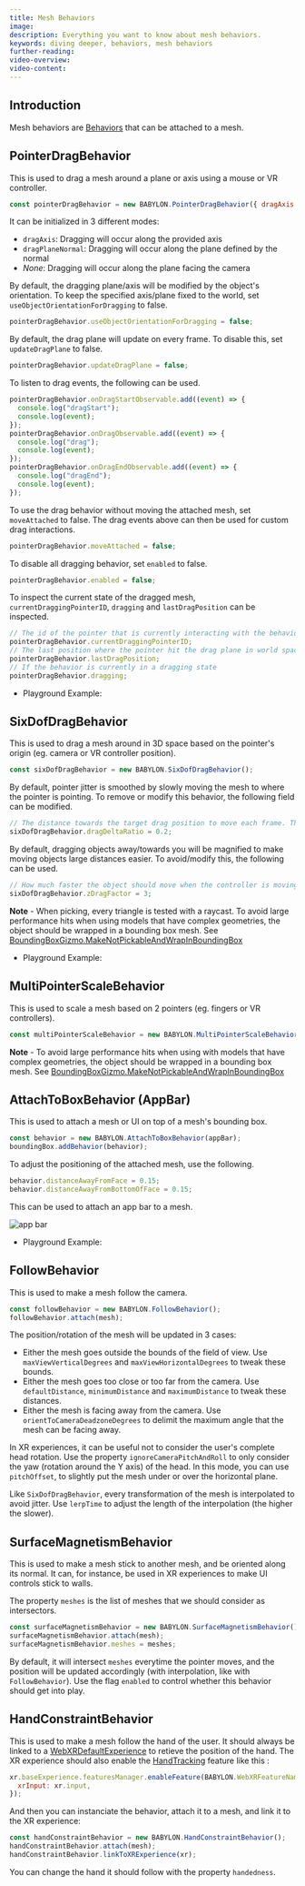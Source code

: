 ```yaml
---
title: Mesh Behaviors
image:
description: Everything you want to know about mesh behaviors.
keywords: diving deeper, behaviors, mesh behaviors
further-reading:
video-overview:
video-content:
---
```


## Introduction

Mesh behaviors are [Behaviors](/features/featuresDeepDive/behaviors) that can be attached to a mesh.

## PointerDragBehavior

This is used to drag a mesh around a plane or axis using a mouse or VR controller.

```javascript
const pointerDragBehavior = new BABYLON.PointerDragBehavior({ dragAxis: new BABYLON.Vector3(0, 1, 0) });
```

It can be initialized in 3 different modes:

- `dragAxis`: Dragging will occur along the provided axis
- `dragPlaneNormal`: Dragging will occur along the plane defined by the normal
- _None_: Dragging will occur along the plane facing the camera

By default, the dragging plane/axis will be modified by the object's orientation. To keep the specified axis/plane fixed to the world, set `useObjectOrientationForDragging` to false.

```javascript
pointerDragBehavior.useObjectOrientationForDragging = false;
```

By default, the drag plane will update on every frame. To disable this, set `updateDragPlane` to false.

```javascript
pointerDragBehavior.updateDragPlane = false;
```

To listen to drag events, the following can be used.

```javascript
pointerDragBehavior.onDragStartObservable.add((event) => {
  console.log("dragStart");
  console.log(event);
});
pointerDragBehavior.onDragObservable.add((event) => {
  console.log("drag");
  console.log(event);
});
pointerDragBehavior.onDragEndObservable.add((event) => {
  console.log("dragEnd");
  console.log(event);
});
```

To use the drag behavior without moving the attached mesh, set `moveAttached` to false. The drag events above can then be used for custom drag interactions.

```javascript
pointerDragBehavior.moveAttached = false;
```

To disable all dragging behavior, set `enabled` to false.

```javascript
pointerDragBehavior.enabled = false;
```

To inspect the current state of the dragged mesh, `currentDraggingPointerID`, `dragging` and `lastDragPosition` can be inspected.

```javascript
// The id of the pointer that is currently interacting with the behavior (-1 when no pointer is active)
pointerDragBehavior.currentDraggingPointerID;
// The last position where the pointer hit the drag plane in world space
pointerDragBehavior.lastDragPosition;
// If the behavior is currently in a dragging state
pointerDragBehavior.dragging;
```

- Playground Example: <Playground id="#YEZPVT" title="Drag Along an Axis" description="A simple example of the pointerDragBehavior." image="/img/playgroundsAndNMEs/divingDeeperMeshBehaviors1.jpg" isMain={true} category="Behaviors"/>

## SixDofDragBehavior

This is used to drag a mesh around in 3D space based on the pointer's origin (eg. camera or VR controller position).

```javascript
const sixDofDragBehavior = new BABYLON.SixDofDragBehavior();
```

By default, pointer jitter is smoothed by slowly moving the mesh to where the pointer is pointing. To remove or modify this behavior, the following field can be modified.

```javascript
// The distance towards the target drag position to move each frame. This can be useful to avoid jitter. Set this to 1 for no delay. (Default: 0.2)
sixDofDragBehavior.dragDeltaRatio = 0.2;
```

By default, dragging objects away/towards you will be magnified to make moving objects large distances easier. To avoid/modify this, the following can be used.

```javascript
// How much faster the object should move when the controller is moving towards it. This is useful to bring objects that are far away from the user to them faster. Set this to 0 to avoid any speed increase. (Default: 3)
sixDofDragBehavior.zDragFactor = 3;
```

**Note** - When picking, every triangle is tested with a raycast. To avoid large performance hits when using models that have complex geometries, the object should be wrapped in a bounding box mesh. See [BoundingBoxGizmo.MakeNotPickableAndWrapInBoundingBox](/features/featuresDeepDive/mesh/gizmo)

- Playground Example: <Playground id="#5G9MC5" title="Six Directions Example" description="A simple example of SixDofDragBehavior with single or multipoint support." image="/img/playgroundsAndNMEs/divingDeeperMeshBehaviors2.jpg" isMain={true} category="Behaviors"/>

## MultiPointerScaleBehavior

This is used to scale a mesh based on 2 pointers (eg. fingers or VR controllers).

```javascript
const multiPointerScaleBehavior = new BABYLON.MultiPointerScaleBehavior();
```

**Note** - To avoid large performance hits when using with models that have complex geometries, the object should be wrapped in a bounding box mesh. See [BoundingBoxGizmo.MakeNotPickableAndWrapInBoundingBox](/features/featuresDeepDive/mesh/gizmo)

## AttachToBoxBehavior (AppBar)

This is used to attach a mesh or UI on top of a mesh's bounding box.

```javascript
const behavior = new BABYLON.AttachToBoxBehavior(appBar);
boundingBox.addBehavior(behavior);
```

To adjust the positioning of the attached mesh, use the following.

```javascript
behavior.distanceAwayFromFace = 0.15;
behavior.distanceAwayFromBottomOfFace = 0.15;
```

This can be used to attach an app bar to a mesh.

![app bar](/img/how_to/gui/appBar.PNG)

- Playground Example: <Playground id="#X6MQ1L" title="AttachToBoxBehavior Example" description="A simple example of AttachToBoxBehavior." image="/img/playgroundsAndNMEs/divingDeeperMeshBehaviors2.jpg" isMain={true} category="Behaviors"/>

## FollowBehavior

This is used to make a mesh follow the camera.

```javascript
const followBehavior = new BABYLON.FollowBehavior();
followBehavior.attach(mesh);
```

The position/rotation of the mesh will be updated in 3 cases:

- Either the mesh goes outside the bounds of the field of view. Use `maxViewVerticalDegrees` and `maxViewHorizontalDegrees` to tweak these bounds.
- Either the mesh goes too close or too far from the camera. Use `defaultDistance`, `minimumDistance` and `maximumDistance` to tweak these distances.
- Either the mesh is facing away from the camera. Use `orientToCameraDeadzoneDegrees` to delimit the maximum angle that the mesh can be facing away.

In XR experiences, it can be useful not to consider the user's complete head rotation. Use the property `ignoreCameraPitchAndRoll` to only consider the yaw (rotation around the Y axis) of the head. In this mode, you can use `pitchOffset`, to slightly put the mesh under or over the horizontal plane.

Like `SixDofDragBehavior`, every transformation of the mesh is interpolated to avoid jitter. Use `lerpTime` to adjust the length of the interpolation (the higher the slower).

## SurfaceMagnetismBehavior

This is used to make a mesh stick to another mesh, and be oriented along its normal. It can, for instance, be used in XR experiences to make UI controls stick to walls.

The property `meshes` is the list of meshes that we should consider as intersectors.

```javascript
const surfaceMagnetismBehavior = new BABYLON.SurfaceMagnetismBehavior();
surfaceMagnetismBehavior.attach(mesh);
surfaceMagnetismBehavior.meshes = meshes;
```

By default, it will intersect `meshes` everytime the pointer moves, and the position will be updated accordingly (with interpolation, like with `FollowBehavior`). Use the flag `enabled` to control whether this behavior should get into play.

## HandConstraintBehavior

This is used to make a mesh follow the hand of the user. It should always be linked to a [WebXRDefaultExperience](/features/featuresDeepDive/webXR/webXRExperienceHelpers#the-webxr-default-experience) to retieve the position of the hand.
The XR experience should also enable the [HandTracking](/features/featuresDeepDive/webXR/WebXRSelectedFeatures#hand-tracking) feature like this :

```javascript
xr.baseExperience.featuresManager.enableFeature(BABYLON.WebXRFeatureName.HAND_TRACKING, "latest", {
  xrInput: xr.input,
});
```

And then you can instanciate the behavior, attach it to a mesh, and link it to the XR experience:

```javascript
const handConstraintBehavior = new BABYLON.HandConstraintBehavior();
handConstraintBehavior.attach(mesh);
handConstraintBehavior.linkToXRExperience(xr);
```

You can change the hand it should follow with the property `handedness`.
